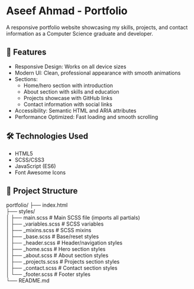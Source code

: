 # Aseef Ahmad - Portfolio

A responsive portfolio website showcasing my skills, projects, and contact information as a Computer Science graduate and developer.

## 🚀 Features
- Responsive Design: Works on all device sizes
- Modern UI: Clean, professional appearance with smooth animations
- Sections:
  - Home/hero section with introduction
  - About section with skills and education
  - Projects showcase with GitHub links
  - Contact information with social links
- Accessibility: Semantic HTML and ARIA attributes
- Performance Optimized: Fast loading and smooth scrolling

## 🛠 Technologies Used
- HTML5
- SCSS/CSS3
- JavaScript (ES6)
- Font Awesome Icons

## 🎨 Project Structure
portfolio/
├── index.html  
├── styles/  
│   ├── main.scss         # Main SCSS file (imports all partials)  
│   ├── _variables.scss   # SCSS variables  
│   ├── _mixins.scss      # SCSS mixins  
│   ├── _base.scss        # Base/reset styles  
│   ├── _header.scss      # Header/navigation styles  
│   ├── _home.scss        # Hero section styles  
│   ├── _about.scss       # About section styles  
│   ├── _projects.scss    # Projects section styles  
│   ├── _contact.scss     # Contact section styles  
│   └── _footer.scss      # Footer styles    
└── README.md  
